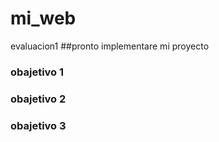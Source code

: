 # mi_web
evaluacion1
##pronto implementare mi proyecto
### obajetivo 1
### obajetivo 2
### obajetivo 3
